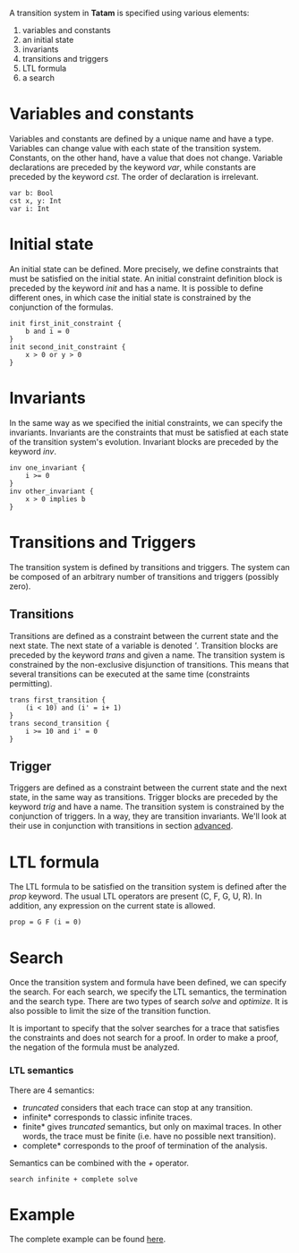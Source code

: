 A transition system in **Tatam** is specified using various elements:

1. variables and constants
2. an initial state
3. invariants
4. transitions and triggers
5. LTL formula
6. a search

# Variables and constants
Variables and constants are defined by a unique name and have a type. Variables can change value with each state of the transition system. Constants, on the other hand, have a value that does not change. Variable declarations are preceded by the keyword *var*, while constants are preceded by the keyword *cst*. The order of declaration is irrelevant.

```
var b: Bool
cst x, y: Int
var i: Int
```

# Initial state
An initial state can be defined. More precisely, we define constraints that must be satisfied on the initial state. An initial constraint definition block is preceded by the keyword *init* and has a name. It is possible to define different ones, in which case the initial state is constrained by the conjunction of the formulas.

```
init first_init_constraint {
    b and i = 0
}
init second_init_constraint {
    x > 0 or y > 0
}
```

# Invariants
In the same way as we specified the initial constraints, we can specify the invariants. Invariants are the constraints that must be satisfied at each state of the transition system's evolution. Invariant blocks are preceded by the keyword *inv*.

```
inv one_invariant {
    i >= 0
}
inv other_invariant {
    x > 0 implies b
}
```

# Transitions and Triggers

The transition system is defined by transitions and triggers. The system can be composed of an arbitrary number of transitions and triggers (possibly zero).

## Transitions
Transitions are defined as a constraint between the current state and the next state. The next state of a variable is denoted *'*. Transition blocks are preceded by the keyword *trans* and given a name. The transition system is constrained by the non-exclusive disjunction of transitions. This means that several transitions can be executed at the same time (constraints permitting).

```
trans first_transition {
    (i < 10) and (i' = i+ 1)
}
trans second_transition {
    i >= 10 and i' = 0
}
```

## Trigger
Triggers are defined as a constraint between the current state and the next state, in the same way as transitions. Trigger blocks are preceded by the keyword *trig* and have a name. The transition system is constrained by the conjunction of triggers. In a way, they are transition invariants. We'll look at their use in conjunction with transitions in section [advanced](advanced.md).

# LTL formula
The LTL formula to be satisfied on the transition system is defined after the *prop* keyword. The usual LTL operators are present (C, F, G, U, R). In addition, any expression on the current state is allowed.

```
prop = G F (i = 0)
```

# Search
Once the transition system and formula have been defined, we can specify the search. For each search, we specify the LTL semantics, the termination and the search type.
There are two types of search *solve* and *optimize*. It is also possible to limit the size of the transition function.

It is important to specify that the solver searches for a trace that satisfies the constraints and does not search for a proof. In order to make a proof, the negation of the formula must be analyzed.

### LTL semantics
There are 4 semantics:
- *truncated* considers that each trace can stop at any transition.
- infinite* corresponds to classic infinite traces.
- finite* gives *truncated* semantics, but only on maximal traces. In other words, the trace must be finite (i.e. have no possible next transition).
- complete* corresponds to the proof of termination of the analysis.

Semantics can be combined with the *+* operator.

```
search infinite + complete solve
```

# Example

The complete example can be found [here](../files/docs/principle.tat).